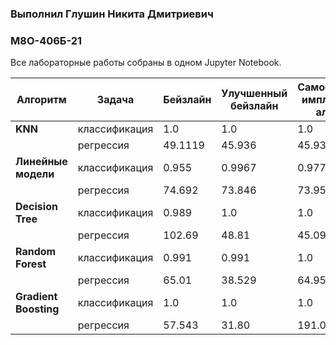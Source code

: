 ### Выполнил Глушин Никита Дмитриевич
### М8О-406Б-21

Все лабораторные работы собраны в одном Jupyter Notebook.


| **Алгоритм**          | **Задача**        | **Бейзлайн** | **Улучшенный бейзлайн** | **Самостоятельная имплементация алгоритма** |
|------------------------|-------------------|-------------|-------------------------|---------------------------------------------|
| **KNN**               | классификация     |    1.0         |         1.0                |           1.0                                  |
|                        | регрессия        |      49.1119       |         45.936                |              45.936                               |
| **Линейные модели**    | классификация     |     0.955        |         0.9967                |              0.9777                               |
|                        | регрессия        |     74.692        |         73.846                |              73.956                               |
| **Decision Tree**    | классификация     |    0.989         |       1.0                  |               1.0                              |
|                        | регрессия        |     102.69        |       48.81                  |              45.09                              |
| **Random Forest**      | классификация     |    0.991         |       0.991                  |              1.0                               |
|                        | регрессия        |     65.01        |        38.529                 |               64.952                              |
| **Gradient Boosting**| классификация     |    1.0        |       1.0                  |             1.0                              |
|                        | регрессия        |     57.543        |       31.80                  |              191.004  
